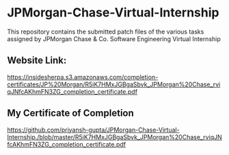 # JPMorgan-Chase-Virtual-Internship

This repository contains the submitted patch files of the various tasks assigned by JPMorgan Chase &amp; Co. Software Engineering Virtual Internship

## Website Link:

https://insidesherpa.s3.amazonaws.com/completion-certificates/JP%20Morgan/R5iK7HMxJGBgaSbvk_JPMorgan%20Chase_rviqJNfcAKhmFN3ZG_completion_certificate.pdf

## My Certificate of Completion 
https://github.com/priyansh-gupta/JPMorgan-Chase-Virtual-Internship./blob/master/R5iK7HMxJGBgaSbvk_JPMorgan%20Chase_rviqJNfcAKhmFN3ZG_completion_certificate.pdf



